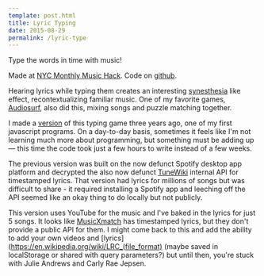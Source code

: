 ```yaml
---
template: post.html
title: Lyric Typing
date: 2015-08-29
permalink: /lyric-type
---
```


Type the words in time with music!

<div id='buttons'></div>

<div id='player'></div>

Made at [NYC Monthly Music Hack](http://monthlymusichackathon.org/). Code on [github](https://github.com/1wheel/roadtolarissa/tree/master/source/javascripts/posts/lyricType).

Hearing lyrics while typing them creates an interesting [synesthesia](https://en.wikipedia.org/wiki/Synesthesia) like effect, recontextualizing familiar music. One of my favorite games, [Audiosurf](https://en.wikipedia.org/wiki/Audiosurf), also did this, mixing songs and puzzle matching together. 

I made a [version](https://github.com/1wheel/typing) of this typing game three years ago, one of my first javascript programs. On a day-to-day basis, sometimes it feels like I'm not learning much more about programming, but something must be adding up — this time the code took just a few hours to write instead of a few weeks. 

The previous version was built on the now defunct Spotify desktop app platform and decrypted the also now defunct [TuneWiki](https://en.wikipedia.org/wiki/TuneWiki) internal API for timestamped lyrics. That version had lyrics for millions of songs but was difficult to share - it required installing a Spotify app and leeching off the API seemed like an okay thing to do locally but not publicly. 

This version uses YouTube for the music and I've baked in the lyrics for just 5 songs. It looks like [MusicXmatch](https://developer.musixmatch.com/) has timestamped lyrics, but they don't provide a public API for them. I might come back to this and add the ability to add your own videos and [lyrics](https://en.wikipedia.org/wiki/LRC_(file_format) (maybe saved in localStorage or shared with query parameters?) but until then, you're stuck with Julie Andrews and Carly Rae Jepsen.


<div class='tooltip'></div>



<link rel="stylesheet" type="text/css" href="/javascripts/posts/lyricType/style.css">


<script src="/javascripts/libs/d3.4.11.js" type="text/javascript"></script>
<script src="/javascripts/libs/lodash.js" type="text/javascript"></script>
<script src="/javascripts/libs/d3-jetpack-v1.js" type="text/javascript"></script>
<script src="/javascripts/libs/d3-starterkit-v1.js" type="text/javascript"></script>

<script src="https://www.youtube.com/iframe_api" type="text/javascript"></script>
<script src="/javascripts/posts/lyricType/songs.js"></script>
<script src="/javascripts/posts/lyricType/script.js"></script>
